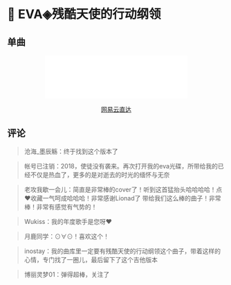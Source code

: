 # 🌈 EVA◈残酷天使的行动纲领

## 单曲

<div style="text-align: center;">
  <iframe frameborder="no" border="0" marginwidth="0" marginheight="0" width=330 height=100 src="//music.163.com/outchain/player?type=2&id=535590199&auto=0"></iframe>
  <p style="text-align: center;">
    <a rel="nofollow" href="https://music.163.com/#/song?id=535590199">网易云直达</a>
  </p>
</div>

## 评论

> 沧海_墨辰觞：终于找到这个版本了

> 帐号已注销：2018，使徒没有袭来。再次打开我的eva光碟，所带给我的已经不仅是热血了，更多的是对逝去的时光的缅怀与无奈

> 老攻我歇一会儿：简直是非常棒的cover了！听到这首猛抬头哈哈哈哈！点❤️收藏一气呵成哈哈哈！非常感谢Lionad了 带给我们这么棒的曲子！非常棒！非常有感觉有气势的！

> Wukiss：我的年度歌手是您呀❤

> 月鹿同学：⊙∀⊙！喜欢这个！

> inostay：我的曲库里一定要有残酷天使的行动纲领这个曲子，带着这样的心情，专门找了一圈儿，最后留下了这个吉他版本

> 博丽灵梦01：弹得超棒，关注了